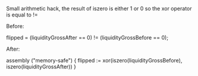 Small arithmetic hack, the result of iszero is either 1 or 0 so the xor operator is equal to !=

Before:

flipped = (liquidityGrossAfter == 0) != (liquidityGrossBefore == 0);

After:

assembly ("memory-safe") {
    flipped := xor(iszero(liquidityGrossBefore), iszero(liquidityGrossAfter))
}
